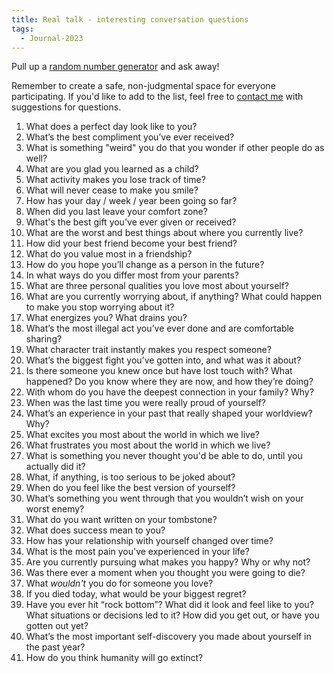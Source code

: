 ```yaml
---
title: Real talk - interesting conversation questions
tags:
  - Journal-2023
---
```

Pull up a [random number generator](https://www.random.org/) and ask away! 

Remember to create a safe, non-judgmental space for everyone participating. If you'd like to add to the list, feel free to [contact me](https://heidihuang.netlify.app/contact.html) with suggestions for questions. 

1. What does a perfect day look like to you?
2. What’s the best compliment you’ve ever received?
3. What is something "weird" you do that you wonder if other people do as well?
4. What are you glad you learned as a child?
5. What activity makes you lose track of time?
6. What will never cease to make you smile?
7. How has your day / week / year been going so far?
8. When did you last leave your comfort zone?
9. What's the best gift you've ever given or received?
10. What are the worst and best things about where you currently live?
11. How did your best friend become your best friend?
12. What do you value most in a friendship?
13. How do you hope you’ll change as a person in the future?
14. In what ways do you differ most from your parents?
15. What are three personal qualities you love most about yourself?
16. What are you currently worrying about, if anything? What could happen to make you stop worrying about it?
17. What energizes you? What drains you?
18. What’s the most illegal act you’ve ever done and are comfortable sharing?
19. What character trait instantly makes you respect someone?
20. What’s the biggest fight you’ve gotten into, and what was it about?
21. Is there someone you knew once but have lost touch with? What happened? Do you know where they are now, and how they’re doing?
22. With whom do you have the deepest connection in your family? Why?
23. When was the last time you were really proud of yourself?
24. What’s an experience in your past that really shaped your worldview? Why?
25. What excites you most about the world in which we live?
26. What frustrates you most about the world in which we live?
27. What is something you never thought you'd be able to do, until you actually did it?
28. What, if anything, is too serious to be joked about?
29. When do you feel like the best version of yourself?
30. What’s something you went through that you wouldn’t wish on your worst enemy?
31. What do you want written on your tombstone?
32. What does success mean to you?
33. How has your relationship with yourself changed over time?
34. What is the most pain you've experienced in your life?
35. Are you currently pursuing what makes you happy? Why or why not?
36. Was there ever a moment when you thought you were going to die?
37. What *wouldn't* you do for someone you love?
38. If you died today, what would be your biggest regret?
39. Have you ever hit “rock bottom”? What did it look and feel like to you? What situations or decisions led to it? How did you get out, or have you gotten out yet?
40. What’s the most important self-discovery you made about yourself in the past year?
41. How do you think humanity will go extinct?
